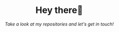 <h1 align="center"> Hey there👋</h1>

<!-- <h3 align="center"> I'm <a href="https://linkedin.com/in/khi" target="_blank"></a>, a software engineer from Vietnam <img src="https://user-images.githubusercontent.com/5679180/79618120-0daffb80-80be-11ea-819e-d2b0fa904d07.gif" width="27px"></h3> -->

<p align="center">
  <i>Take a look at my repositories and let's get in touch!</i>
</p>
